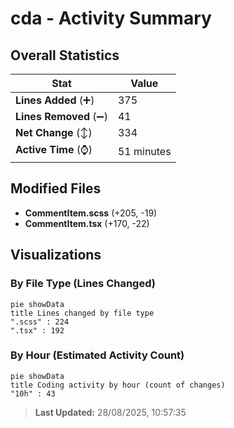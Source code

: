 # cda - Activity Summary 

## Overall Statistics

| Stat                   | Value                                                             |
| ---------------------- | ----------------------------------------------------------------- |
| **Lines Added** (➕)   | 375                                          |
| **Lines Removed** (➖) | 41                                        |
| **Net Change** (↕)    | 334                |
| **Active Time** (⌚)   | 51 minutes |


## Modified Files
- **CommentItem.scss** (+205, -19)
- **CommentItem.tsx** (+170, -22)

## Visualizations

### By File Type (Lines Changed)

```mermaid
pie showData
title Lines changed by file type
".scss" : 224
".tsx" : 192
```

### By Hour (Estimated Activity Count)

```mermaid
pie showData
title Coding activity by hour (count of changes)
"10h" : 43
```


> **Last Updated:** 28/08/2025, 10:57:35